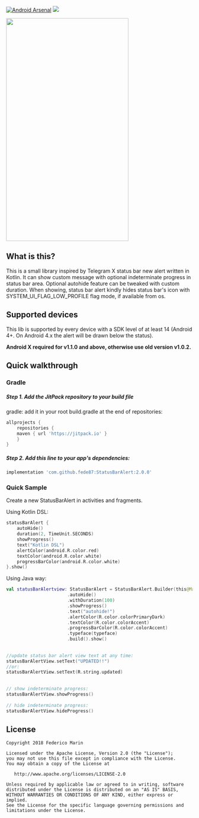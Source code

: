 
[![Android Arsenal]( https://img.shields.io/badge/Android%20Arsenal-Status%20Bar%20Alert-green.svg?style=flat )]( https://android-arsenal.com/details/1/7037 )
[![](https://jitpack.io/v/fede87/StatusBarAlert.svg)](https://jitpack.io/#fede87/StatusBarAlert)


<img src="https://github.com/fede87/StatusBarAlert/raw/master/status_bar_alert_demo.gif" width="330" height="600" />

## What is this?

This is a small library inspired by Telegram X status bar new alert written in Kotlin.
It can show custom message with optional indeterminate progress in status bar area.
Optional autohide feature can be tweaked with custom duration.
When showing, status bar alert kindly hides status bar's icon with SYSTEM_UI_FLAG_LOW_PROFILE flag mode, if available from os.

## Supported devices

This lib is supported by every device with a SDK level of at least 14 (Android 4+. On Android 4.x the alert will be drawn below the status).

<b>Android X required for v1.1.0 and above, otherwise use old version v1.0.2.</b>

## Quick walkthrough

### Gradle

##### Step 1. Add the JitPack repository to your build file

gradle: add it in your root build.gradle at the end of repositories:

```gradle
allprojects {
    repositories {
	maven { url 'https://jitpack.io' }
    }
}
```


##### Step 2. Add this line to your app's dependencies:


```gradle
implementation 'com.github.fede87:StatusBarAlert:2.0.0'
```

### Quick Sample

Create a new StatusBarAlert in activities and fragments.

Using Kotlin DSL:

```kotlin
statusBarAlert {
    autoHide()
    duration(2, TimeUnit.SECONDS)
    showProgress()
    text("Kotlin DSL")
    alertColor(android.R.color.red)
    textColor(android.R.color.white)
    progressBarColor(android.R.color.white)
}.show()
```

Using Java way:

```kotlin
val statusBarAlertview: StatusBarAlert = StatusBarAlert.Builder(this@MainActivity)
                       .autoHide()
                       .withDuration(100)
                       .showProgress()
                       .text("autohide!")
                       .alertColor(R.color.colorPrimaryDark)
                       .textColor(R.color.colorAccent)
                       .progressBarColor(R.color.colorAccent)
                       .typeface(typeface)
                       .build().show()
                       
                       
//update status bar alert view text at any time:
statusBarAlertView.setText("UPDATED!!")
//or:
statusBarAlertView.setText(R.string.updated)
 
 
// show indeterminate progress:
statusBarAlertView.showProgress()
 
// hide indeterminate progress:
statusBarAlertView.hideProgress()
```

## License

    Copyright 2018 Federico Marin

    Licensed under the Apache License, Version 2.0 (the "License");
    you may not use this file except in compliance with the License.
    You may obtain a copy of the License at

       http://www.apache.org/licenses/LICENSE-2.0

    Unless required by applicable law or agreed to in writing, software
    distributed under the License is distributed on an "AS IS" BASIS,
    WITHOUT WARRANTIES OR CONDITIONS OF ANY KIND, either express or implied.
    See the License for the specific language governing permissions and
    limitations under the License.



 
